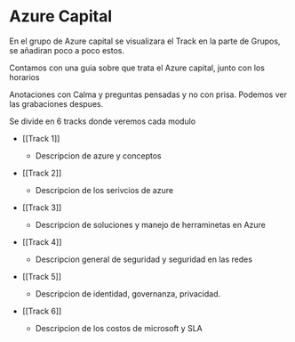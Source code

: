 # Azure Capital
En el grupo de Azure capital se visualizara el Track en la parte de Grupos, se añadiran poco a poco estos.

Contamos con una guia sobre que trata el Azure capital, junto con los horarios 

Anotaciones con Calma y preguntas pensadas y no con prisa. Podemos ver las grabaciones despues.

Se divide en 6 tracks donde veremos cada modulo

- [[Track 1]] 
	- Descripcion de azure y conceptos 

- [[Track 2]]
	- Descripcion de los serivcios de azure 

- [[Track 3]]
	- Descripcion de soluciones y manejo de herraminetas en Azure 

- [[Track 4]]
	-  Descripcion general de seguridad y seguridad en las redes 

- [[Track 5]]
	- Descripcion de identidad, governanza, privacidad.

- [[Track 6]]
	- Descripcion de los costos de microsoft y SLA